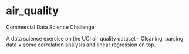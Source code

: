 # air_quality
Commercial Data Science Challenge

A data science exercise on the UCI air quality dataset - Cleaning, parsing data + some correlation analysis and linear regression on top.
